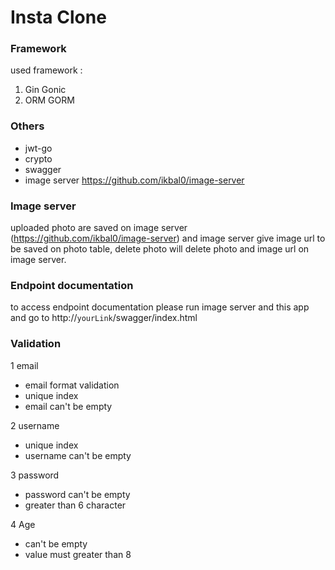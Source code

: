 # Insta Clone

### Framework
used framework :
1. Gin Gonic
2. ORM GORM

### Others
* jwt-go
* crypto
* swagger
* image server https://github.com/ikbal0/image-server

### Image server
uploaded photo are saved on image server (https://github.com/ikbal0/image-server) and image server give image url to be saved on photo table, delete photo will delete photo and image url on image server. 

### Endpoint documentation
to access endpoint documentation please run image server and this app and go to http://`yourLink`/swagger/index.html

### Validation
1 email
- email format validation
- unique index
- email can't be empty

2 username
- unique index
- username can't be empty

3 password
- password can't be empty
- greater than 6 character

4 Age
- can't be empty
- value must greater than 8
